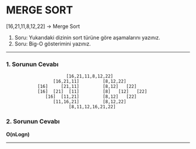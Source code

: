 # MERGE SORT

[16,21,11,8,12,22] -> Merge Sort

1.  Soru: Yukarıdaki dizinin sort türüne göre aşamalarını yazınız.
2.  Soru: Big-O gösterimini yazınız.

---

### 1. Sorunun Cevabı ###  
                           [16,21,11,8,12,22]
                      [16,21,11]         [8,12,22]
                [16]     [21,11]         [8,12]   [22]
                [16]  [21]  [11]         [8]   [12]   [22]
                   [16]  [11,21]         [8,12]   [22]
                      [11,16,21]         [8,12,22]
                            [8,11,12,16,21,22]

### 2. Sorunun Cevabı ###  

**O(nLogn)**

---


